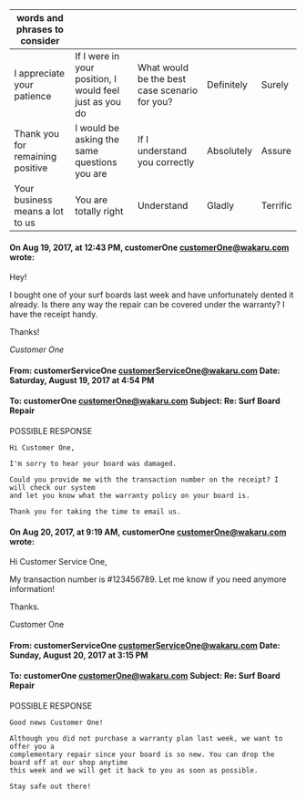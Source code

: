 | words and phrases to consider   |   |   |   |   |
|---|---|---|---|---|
| I appreciate your patience  | If I were in your position, I would feel just as you do  | What would be the best case scenario for you?  | Definitely  | Surely  |
| Thank you for remaining positive | I would be asking the same questions you are  | If I understand you correctly  | Absolutely  | Assure  |
| Your business means a lot to us  | You are totally right  | Understand  | Gladly  | Terrific  |
#### On Aug 19, 2017, at 12:43 PM, customerOne <customerOne@wakaru.com> wrote:

Hey!

I bought one of your surf boards last week and have unfortunately dented it already. Is there any way the repair can be covered under the warranty? I have the receipt handy.

Thanks!

*Customer One*

#### From: customerServiceOne <customerServiceOne@wakaru.com> Date: Saturday, August 19, 2017 at 4:54 PM
#### To: customerOne <customerOne@wakaru.com> Subject: Re: Surf Board Repair

POSSIBLE RESPONSE

```text
Hi Customer One,

I'm sorry to hear your board was damaged.

Could you provide me with the transaction number on the receipt? I will check our system
and let you know what the warranty policy on your board is.

Thank you for taking the time to email us.
```

#### On Aug 20, 2017, at 9:19 AM, customerOne <customerOne@wakaru.com> wrote:

Hi Customer Service One,

My transaction number is #123456789. Let me know if you need anymore information!

Thanks.

Customer One

#### From: customerServiceOne <customerServiceOne@wakaru.com> Date: Sunday, August 20, 2017 at 3:15 PM
#### To: customerOne <customerOne@wakaru.com> Subject: Re: Surf Board Repair

POSSIBLE RESPONSE
```text
Good news Customer One!

Although you did not purchase a warranty plan last week, we want to offer you a
complementary repair since your board is so new. You can drop the board off at our shop anytime
this week and we will get it back to you as soon as possible.

Stay safe out there!
```
